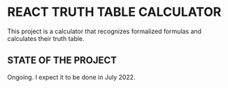 # REACT TRUTH TABLE CALCULATOR

This project is a calculator that recognizes formalized formulas and calculates their truth table.

 ## STATE OF THE PROJECT

 Ongoing. I expect it to be done in July 2022.